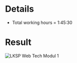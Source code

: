 # Details

- Total working hours = 1:45:30

# Result

![LKSP Web Tech Modul 1](https://github.com/wahyuamirulloh/lksp-webtechnologies/blob/master/modul-1/LKSP%20Web%20Technologies%20Modul%201.png)